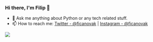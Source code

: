 ### Hi there, I'm Filip 👋

<!--
**ficanovak/ficanovak** is a ✨ _special_ ✨ repository because its `README.md` (this file) appears on your GitHub profile.
-->

- 💬 Ask me anything about Python or any tech related stuff.
- 📫 How to reach me: [Twitter - @ficanovak](https://twitter.com/ficanovak) | [Instagram - @ficanovak](https://www.instagram.com/ficanovak/)

<img src="https://github-readme-stats.vercel.app/api?username=ficanovak&&show_icons=true&title_color=ffffff&icon_color=bb2acf&text_color=daf7dc&bg_color=191919">
